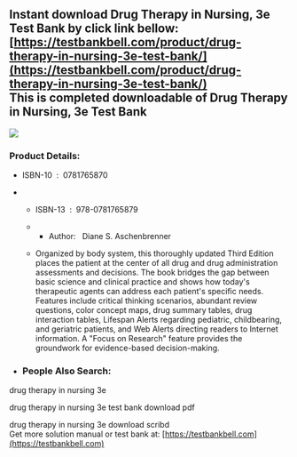 Instant download **Drug Therapy in Nursing, 3e Test Bank** by click link bellow:  
[https://testbankbell.com/product/drug-therapy-in-nursing-3e-test-bank/](https://testbankbell.com/product/drug-therapy-in-nursing-3e-test-bank/)  
This is completed downloadable of Drug Therapy in Nursing, 3e Test Bank
-----------------------------------------------------------------------


![](https://testbankbell.com/wp-content/uploads/2023/05/Aschenbrenner-3rd-Edition-Drug-Therapy-in-Nursing-0781765870.jpg)
### Product Details:


* ISBN-10 ‏ : ‎ 0781765870
* * ISBN-13 ‏ : ‎ 978-0781765879
  * * Author:   Diane S. Aschenbrenner
   
  * Organized by body system, this thoroughly updated Third Edition places the patient at the center of all drug and drug administration assessments and decisions. The book bridges the gap between basic science and clinical practice and shows how today's therapeutic agents can address each patient's specific needs. Features include critical thinking scenarios, abundant review questions, color concept maps, drug summary tables, drug interaction tables, Lifespan Alerts regarding pediatric, childbearing, and geriatric patients, and Web Alerts directing readers to Internet information. A "Focus on Research" feature provides the groundwork for evidence-based decision-making.
 
* ### People Also Search:

drug therapy in nursing 3e

drug therapy in nursing 3e test bank download pdf

drug therapy in nursing 3e download scribd  
 Get more solution manual or test bank at: [https://testbankbell.com](https://testbankbell.com)
